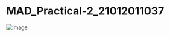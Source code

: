 # MAD_Practical-2_21012011037
![image](https://github.com/Vivekkanjiya/MAD_Practical-2_21012011037/assets/98510847/ab6e5256-2dd3-48ef-b266-9b49be4579cd)
